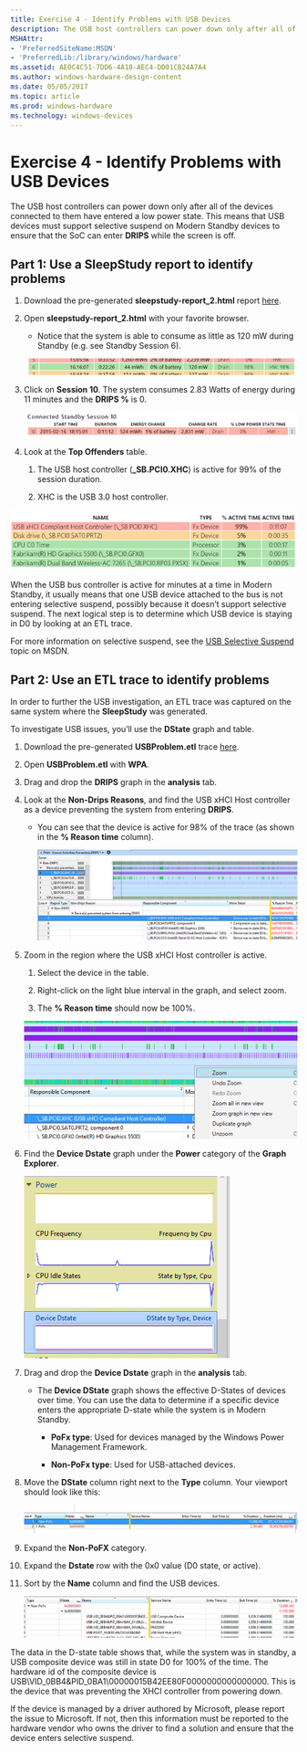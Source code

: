 ```yaml
---
title: Exercise 4 - Identify Problems with USB Devices
description: The USB host controllers can power down only after all of the devices connected to them have entered a low power state.
MSHAttr:
- 'PreferredSiteName:MSDN'
- 'PreferredLib:/library/windows/hardware'
ms.assetid: AE0C4C51-7DD6-4A18-AEC4-DD01CB24A7A4
ms.author: windows-hardware-design-content
ms.date: 05/05/2017
ms.topic: article
ms.prod: windows-hardware
ms.technology: windows-devices
---
```


# Exercise 4 - Identify Problems with USB Devices


The USB host controllers can power down only after all of the devices connected to them have entered a low power state. This means that USB devices must support selective suspend on Modern Standby devices to ensure that the SoC can enter **DRIPS** while the screen is off.

## Part 1: Use a SleepStudy report to identify problems


1.  Download the pre-generated **sleepstudy-report\_2.html** report [here](http://download.microsoft.com/download/3/2/E/32E8B553-47F6-4E2A-9109-C6D678FE0EE8/sleepstudy-report_2.mdl).

2.  Open **sleepstudy-report\_2.html** with your favorite browser.

    -   Notice that the system is able to consume as little as 120 mW during Standby (e.g. see Standby Session 6).

    ![Screenshot shows example data of the systems energy consumption.](images/standbylab9.png)

3.  Click on **Session 10**. The system consumes 2.83 Watts of energy during 11 minutes and the **DRIPS %** is 0.

    ![Screenshot shows example data of the systems energy consumption.](images/standbylab10.png)

4.  Look at the **Top Offenders** table.

    1.  The USB host controller (**\_SB.PCI0.XHC**) is active for 99% of the session duration.

    2.  XHC is the USB 3.0 host controller.

![Screenshot shows example table of top offenders.](images/standbylab11.png)

When the USB bus controller is active for minutes at a time in Modern Standby, it usually means that one USB device attached to the bus is not entering selective suspend, possibly because it doesn’t support selective suspend. The next logical step is to determine which USB device is staying in D0 by looking at an ETL trace.

For more information on selective suspend, see the [USB Selective Suspend](https://msdn.microsoft.com/library/windows/hardware/ff540144) topic on MSDN.

## Part 2: Use an ETL trace to identify problems


In order to further the USB investigation, an ETL trace was captured on the same system where the **SleepStudy** was generated.

To investigate USB issues, you’ll use the **DState** graph and table.

1.  Download the pre-generated **USBProblem.etl** trace [here](http://download.microsoft.com/download/5/1/C/51CB1607-D3A8-455B-828A-244A56B06791/USBProblem.etl).

2.  Open **USBProblem.etl** with **WPA**.

3.  Drag and drop the **DRIPS** graph in the **analysis** tab.

4.  Look at the **Non-Drips Reasons**, and find the USB xHCI Host controller as a device preventing the system from entering **DRIPS**.

    -   You can see that the device is active for 98% of the trace (as shown in the **% Reason time** column).

        ![Screenshot of sample data using WPA.](images/standbylab12.png)

5.  Zoom in the region where the USB xHCI Host controller is active.

    1.  Select the device in the table.

    2.  Right-click on the light blue interval in the graph, and select zoom.

    3.  The **% Reason time** should now be 100%.

    ![Screenshot of sample data using WPA.](images/standbylab13.png)

6.  Find the **Device Dstate** graph under the **Power** category of the **Graph Explorer**.

    ![Screenshot of sample data using WPA.](images/standbylab14.png)

7.  Drag and drop the **Device Dstate** graph in the **analysis** tab.

    -   The **Device DState** graph shows the effective D-States of devices over time. You can use the data to determine if a specific device enters the appropriate D-state while the system is in Modern Standby.

        -   **PoFx type**: Used for devices managed by the Windows Power Management Framework.

        -   **Non-PoFx type**: Used for USB-attached devices.

8.  Move the **DState** column right next to the **Type** column. Your viewport should look like this:

    ![Screenshot shows example DState data.](images/standbylab15.png)

9.  Expand the **Non-PoFX** category.

10. Expand the **Dstate** row with the 0x0 value (D0 state, or active).

11. Sort by the **Name** column and find the USB devices.

    ![Screenshot shows example DState data based on USB devices.](images/standbylab16.png)

The data in the D-state table shows that, while the system was in standby, a USB composite device was still in state D0 for 100% of the time. The hardware id of the composite device is USB\\VID\_0BB4&PID\_0BA1\\00000015B42EE80F0000000000000000. This is the device that was preventing the XHCI controller from powering down.

If the device is managed by a driver authored by Microsoft, please report the issue to Microsoft. If not, then this information must be reported to the hardware vendor who owns the driver to find a solution and ensure that the device enters selective suspend.

 

 






